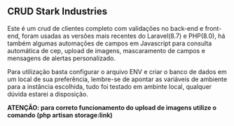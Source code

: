 ## CRUD Stark Industries

Este é um crud de clientes completo com validações no back-end e front-end, foram usadas as versões 
mais recentes do Laravel(8.7) e PHP(8.0), há também algumas automações de campos em Javascript para 
consulta automática de cep, upload de imagens, mascaramento de campos e mensagens de alertas personalizado.

Para utilização basta configurar o arquivo ENV e criar o banco de dados em um local de sua preferência,
lembre-se de apontar as variáveis de ambiente para a instância escolhida, tudo foi testado em ambinte 
local, qualquer dúvida estarei a disposição.

<strong>ATENÇÃO: para correto funcionamento do upload de imagens utilize o comando (php artisan storage:link)</strong>

